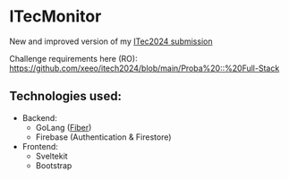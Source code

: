 # ITecMonitor
New and improved version of my [ITec2024 submission](https://github.com/VeressIris/ITec2024)

Challenge requirements here (RO): https://github.com/xeeo/itech2024/blob/main/Proba%20::%20Full-Stack

## Technologies used:
- Backend:
  - GoLang ([Fiber](https://gofiber.io/))
  - Firebase (Authentication & Firestore)
- Frontend:
  - Sveltekit
  - Bootstrap
